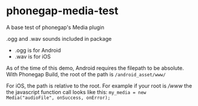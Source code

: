 # phonegap-media-test
A base test of phonegap's Media plugin

.ogg and .wav sounds included in package

* .ogg is for Android
* .wav is for iOS

As of the time of this demo, Android requires the filepath to be absolute. With Phonegap Build, the root of the path is `/android_asset/www/`

For iOS, the path is relative to the root. For example if your root is */www* the the javascript function call looks like this: 
`my_media = new Media("audioFile", onSuccess, onError);`




